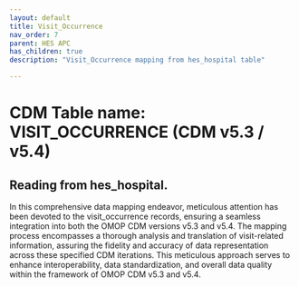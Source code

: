 ```yaml
---
layout: default
title: Visit_Occurrence
nav_order: 7
parent: HES APC
has_children: true
description: "Visit_Occurrence mapping from hes_hospital table"

---
```



# CDM Table name: VISIT_OCCURRENCE (CDM v5.3 / v5.4)

## Reading from hes_hospital.
In this comprehensive data mapping endeavor, meticulous attention has been devoted to the visit_occurrence records, ensuring a seamless integration into both the OMOP CDM versions v5.3 and v5.4. The mapping process encompasses a thorough analysis and translation of visit-related information, assuring the fidelity and accuracy of data representation across these specified CDM iterations. This meticulous approach serves to enhance interoperability, data standardization, and overall data quality within the framework of OMOP CDM v5.3 and v5.4.